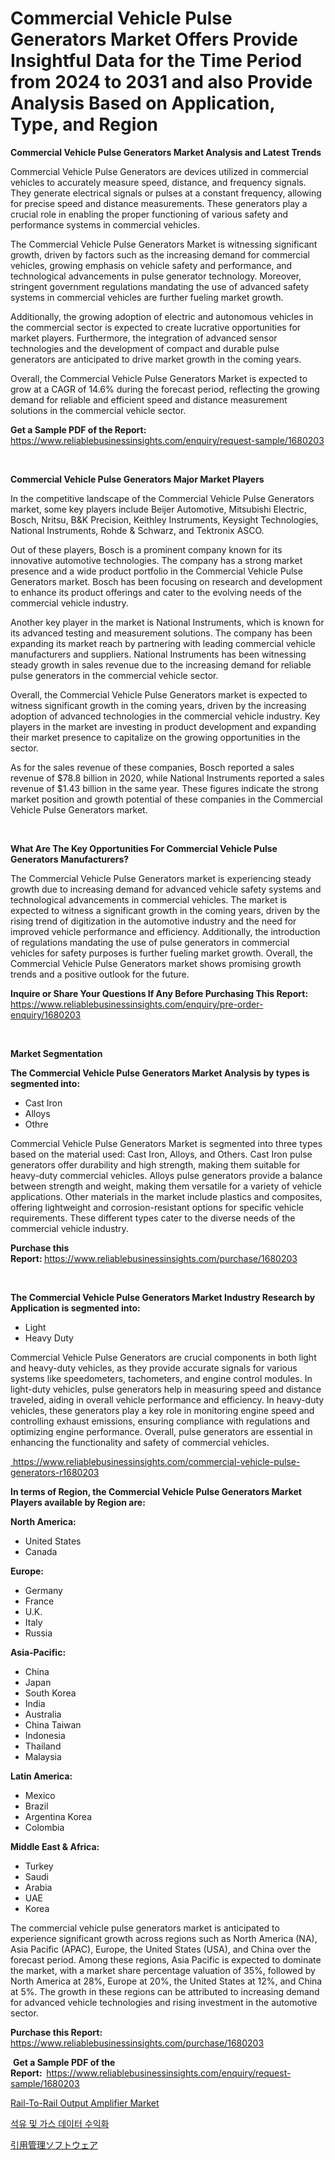 <p><h1>Commercial Vehicle Pulse Generators Market Offers Provide Insightful Data for the Time Period from 2024 to 2031 and also Provide Analysis Based on Application, Type, and Region</h1></p><p><strong>Commercial Vehicle Pulse Generators Market Analysis and Latest Trends</strong></p>
<p><p>Commercial Vehicle Pulse Generators are devices utilized in commercial vehicles to accurately measure speed, distance, and frequency signals. They generate electrical signals or pulses at a constant frequency, allowing for precise speed and distance measurements. These generators play a crucial role in enabling the proper functioning of various safety and performance systems in commercial vehicles.</p><p>The Commercial Vehicle Pulse Generators Market is witnessing significant growth, driven by factors such as the increasing demand for commercial vehicles, growing emphasis on vehicle safety and performance, and technological advancements in pulse generator technology. Moreover, stringent government regulations mandating the use of advanced safety systems in commercial vehicles are further fueling market growth.</p><p>Additionally, the growing adoption of electric and autonomous vehicles in the commercial sector is expected to create lucrative opportunities for market players. Furthermore, the integration of advanced sensor technologies and the development of compact and durable pulse generators are anticipated to drive market growth in the coming years.</p><p>Overall, the Commercial Vehicle Pulse Generators Market is expected to grow at a CAGR of 14.6% during the forecast period, reflecting the growing demand for reliable and efficient speed and distance measurement solutions in the commercial vehicle sector.</p></p>
<p><strong>Get a Sample PDF of the Report:&nbsp;</strong> <a href="https://www.reliablebusinessinsights.com/enquiry/request-sample/1680203">https://www.reliablebusinessinsights.com/enquiry/request-sample/1680203</a></p>
<p>&nbsp;</p>
<p><strong>Commercial Vehicle Pulse Generators Major Market Players</strong></p>
<p><p>In the competitive landscape of the Commercial Vehicle Pulse Generators market, some key players include Beijer Automotive, Mitsubishi Electric, Bosch, Nritsu, B&K Precision, Keithley Instruments, Keysight Technologies, National Instruments, Rohde & Schwarz, and Tektronix ASCO.</p><p>Out of these players, Bosch is a prominent company known for its innovative automotive technologies. The company has a strong market presence and a wide product portfolio in the Commercial Vehicle Pulse Generators market. Bosch has been focusing on research and development to enhance its product offerings and cater to the evolving needs of the commercial vehicle industry.</p><p>Another key player in the market is National Instruments, which is known for its advanced testing and measurement solutions. The company has been expanding its market reach by partnering with leading commercial vehicle manufacturers and suppliers. National Instruments has been witnessing steady growth in sales revenue due to the increasing demand for reliable pulse generators in the commercial vehicle sector.</p><p>Overall, the Commercial Vehicle Pulse Generators market is expected to witness significant growth in the coming years, driven by the increasing adoption of advanced technologies in the commercial vehicle industry. Key players in the market are investing in product development and expanding their market presence to capitalize on the growing opportunities in the sector.</p><p>As for the sales revenue of these companies, Bosch reported a sales revenue of $78.8 billion in 2020, while National Instruments reported a sales revenue of $1.43 billion in the same year. These figures indicate the strong market position and growth potential of these companies in the Commercial Vehicle Pulse Generators market.</p></p>
<p>&nbsp;</p>
<p><strong>What Are The Key Opportunities For Commercial Vehicle Pulse Generators Manufacturers?</strong></p>
<p><p>The Commercial Vehicle Pulse Generators market is experiencing steady growth due to increasing demand for advanced vehicle safety systems and technological advancements in commercial vehicles. The market is expected to witness a significant growth in the coming years, driven by the rising trend of digitization in the automotive industry and the need for improved vehicle performance and efficiency. Additionally, the introduction of regulations mandating the use of pulse generators in commercial vehicles for safety purposes is further fueling market growth. Overall, the Commercial Vehicle Pulse Generators market shows promising growth trends and a positive outlook for the future.</p></p>
<p><strong>Inquire or Share Your Questions If Any Before Purchasing This Report:</strong> <a href="https://www.reliablebusinessinsights.com/enquiry/pre-order-enquiry/1680203">https://www.reliablebusinessinsights.com/enquiry/pre-order-enquiry/1680203</a></p>
<p>&nbsp;</p>
<p><strong>Market Segmentation</strong></p>
<p><strong>The Commercial Vehicle Pulse Generators Market Analysis by types is segmented into:</strong></p>
<p><ul><li>Cast Iron</li><li>Alloys</li><li>Othre</li></ul></p>
<p><p>Commercial Vehicle Pulse Generators Market is segmented into three types based on the material used: Cast Iron, Alloys, and Others. Cast Iron pulse generators offer durability and high strength, making them suitable for heavy-duty commercial vehicles. Alloys pulse generators provide a balance between strength and weight, making them versatile for a variety of vehicle applications. Other materials in the market include plastics and composites, offering lightweight and corrosion-resistant options for specific vehicle requirements. These different types cater to the diverse needs of the commercial vehicle industry.</p></p>
<p><strong>Purchase this Report:&nbsp;</strong><a href="https://www.reliablebusinessinsights.com/purchase/1680203">https://www.reliablebusinessinsights.com/purchase/1680203</a></p>
<p>&nbsp;</p>
<p><strong>The Commercial Vehicle Pulse Generators Market Industry Research by Application is segmented into:</strong></p>
<p><ul><li>Light</li><li>Heavy Duty</li></ul></p>
<p><p>Commercial Vehicle Pulse Generators are crucial components in both light and heavy-duty vehicles, as they provide accurate signals for various systems like speedometers, tachometers, and engine control modules. In light-duty vehicles, pulse generators help in measuring speed and distance traveled, aiding in overall vehicle performance and efficiency. In heavy-duty vehicles, these generators play a key role in monitoring engine speed and controlling exhaust emissions, ensuring compliance with regulations and optimizing engine performance. Overall, pulse generators are essential in enhancing the functionality and safety of commercial vehicles.</p></p>
<p><a href="https://www.reliablebusinessinsights.com/commercial-vehicle-pulse-generators-r1680203">&nbsp;https://www.reliablebusinessinsights.com/commercial-vehicle-pulse-generators-r1680203</a></p>
<p><strong>In terms of Region, the Commercial Vehicle Pulse Generators Market Players available by Region are:</strong></p>
<p>
    <p> <strong> North America: </strong>
        <ul>
            <li>United States</li>
            <li>Canada</li>
        </ul>
        </p> 
    <p> <strong> Europe: </strong>
        <ul>
            <li>Germany</li>
            <li>France</li>
            <li>U.K.</li>
            <li>Italy</li>
            <li>Russia</li>
        </ul>
        </p> 
    <p> <strong> Asia-Pacific: </strong>
        <ul>
            <li>China</li>
            <li>Japan</li>
            <li>South Korea</li>
            <li>India</li>
            <li>Australia</li>
            <li>China Taiwan</li>
            <li>Indonesia</li>
            <li>Thailand</li>
            <li>Malaysia</li>
        </ul>
        </p> 
    <p> <strong> Latin America: </strong>
        <ul>
            <li>Mexico</li>
            <li>Brazil</li>
            <li>Argentina Korea</li>
            <li>Colombia</li>
        </ul>
        </p> 
    <p> <strong> Middle East & Africa: </strong>
        <ul>
            <li>Turkey</li>
            <li>Saudi</li>
            <li>Arabia</li>
            <li>UAE</li>
            <li>Korea</li>
        </ul>
    </p>
    </p>
<p><p>The commercial vehicle pulse generators market is anticipated to experience significant growth across regions such as North America (NA), Asia Pacific (APAC), Europe, the United States (USA), and China over the forecast period. Among these regions, Asia Pacific is expected to dominate the market, with a market share percentage valuation of 35%, followed by North America at 28%, Europe at 20%, the United States at 12%, and China at 5%. The growth in these regions can be attributed to increasing demand for advanced vehicle technologies and rising investment in the automotive sector.</p></p>
<p><strong>Purchase this Report: </strong><a href="https://www.reliablebusinessinsights.com/purchase/1680203">https://www.reliablebusinessinsights.com/purchase/1680203</a></p>
<p>&nbsp;<strong>Get a Sample PDF of the Report:&nbsp;&nbsp;</strong><a href="https://www.reliablebusinessinsights.com/enquiry/request-sample/1680203">https://www.reliablebusinessinsights.com/enquiry/request-sample/1680203</a></p>
<p><strong></strong></p>
<p><p><a href="https://github.com/rslnowrouzi/Market-Research-Report-List-1/blob/main/rail-to-rail-output-amplifier-market.md">Rail-To-Rail Output Amplifier Market</a></p><p><a href="https://github.com/vss5505pa7z1p/Market-Research-Report-List-3/blob/main/1671545185465.md">석유 및 가스 데이터 수익화</a></p><p><a href="https://github.com/pepo3k/Market-Research-Report-List-2/blob/main/6427070182663.md">引用管理ソフトウェア</a></p></p>